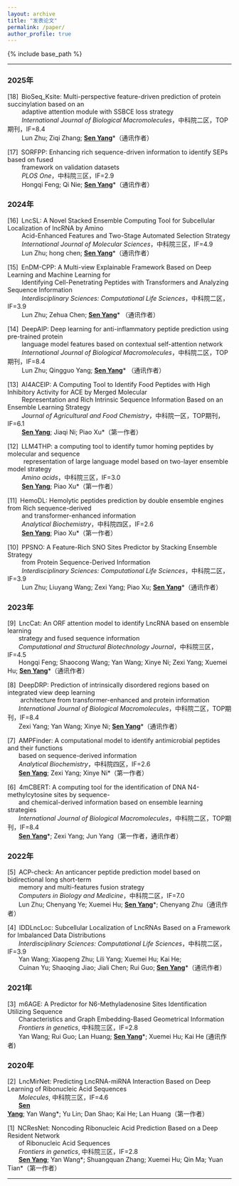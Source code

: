 ```yaml
---
layout: archive
title: "发表论文"
permalink: /paper/
author_profile: true
---
```


{% include base_path %}

---
### 2025年
[18]&ensp;BioSeq_Ksite: Multi-perspective feature-driven prediction of protein succinylation based on an<br>
&nbsp;&emsp;&emsp;adaptive attention module with SSBCE loss strategy <br>
&nbsp;&emsp;&emsp;*International Journal of Biological Macromolecules*，中科院二区，TOP期刊，IF=8.4<br>
&nbsp;&emsp;&emsp;Lun Zhu; Ziqi Zhang; <ins>**Sen Yang**</ins>*（通讯作者）

[17]&ensp;SORFPP: Enhancing rich sequence-driven information to identify SEPs based on fused<br>
&nbsp;&emsp;&emsp;framework on validation datasets<br>
&nbsp;&emsp;&emsp;*PLOS One*，中科院三区，IF=2.9<br>
&nbsp;&emsp;&emsp;Hongqi Feng; Qi Nie; <ins>**Sen Yang**</ins>*（通讯作者）

### 2024年
[16]&ensp;LncSL: A Novel Stacked Ensemble Computing Tool for Subcellular Localization of lncRNA by Amino<br>
&nbsp;&emsp;&emsp;Acid-Enhanced Features and Two-Stage Automated Selection Strategy<br>
&nbsp;&emsp;&emsp;*International Journal of Molecular Sciences*，中科院三区，IF=4.9<br>
&nbsp;&emsp;&emsp;Lun Zhu; hong chen; <ins>**Sen Yang**</ins>*（通讯作者）

[15]&ensp;EnDM-CPP: A Multi-view Explainable Framework Based on Deep Learning and Machine Learning for<br>
&nbsp;&emsp;&emsp;Identifying Cell-Penetrating Peptides with Transformers and Analyzing Sequence Information<br> 
&nbsp;&emsp;&emsp;*Interdisciplinary Sciences: Computational Life Sciences*，中科院二区，IF=3.9<br>
&nbsp;&emsp;&emsp;Lun Zhu; Zehua Chen; <ins>**<u>Sen Yang</u>**</ins>* （通讯作者）

[14]&ensp;DeepAIP: Deep learning for anti-inflammatory peptide prediction using pre-trained protein<br> 
&nbsp;&emsp;&emsp;language model features based on contextual self-attention network<br>
&nbsp;&emsp;&emsp;*International Journal of Biological Macromolecules*，中科院二区，TOP期刊，IF=8.4<br>
&nbsp;&emsp;&emsp;Lun Zhu; Qingguo Yang; <ins>**<u>Sen Yang</u>**</ins>* （通讯作者）

[13]&ensp;AI4ACEIP: A Computing Tool to Identify Food Peptides with High Inhibitory Activity for ACE by Merged Molecular<br> 
&nbsp;&emsp;&emsp;Representation and Rich Intrinsic Sequence Information Based on an Ensemble Learning Strategy<br>
&nbsp;&emsp;&emsp;*Journal of Agricultural and Food Chemistry*，中科院一区，TOP期刊，IF=6.1<br>
&nbsp;&emsp;&emsp;<ins>**Sen Yang**</ins>; Jiaqi Ni; Piao Xu*（第一作者）

[12]&ensp;LLM4THP: a computing tool to identify tumor homing peptides by molecular and sequence<br> 
&nbsp;&emsp;&emsp; representation of large language model based on two-layer ensemble model strategy<br>
&nbsp;&emsp;&emsp;*Amino acids*，中科院三区，IF=3.0<br>
&nbsp;&emsp;&emsp;<ins>**Sen Yang**</ins>; Piao Xu*（第一作者）

[11]&ensp;HemoDL: Hemolytic peptides prediction by double ensemble engines from Rich sequence-derived<br>
&nbsp;&emsp;&emsp;and transformer-enhanced information<br>
&nbsp;&emsp;&emsp;*Analytical Biochemistry*，中科院四区，IF=2.6<br>
&nbsp;&emsp;&emsp;<ins>**Sen Yang**</ins>; Piao Xu*（第一作者）

[10]&ensp;PPSNO: A Feature-Rich SNO Sites Predictor by Stacking Ensemble Strategy<br>
&nbsp;&emsp;&emsp;from Protein Sequence-Derived Information<br>
&nbsp;&emsp;&emsp;*Interdisciplinary Sciences: Computational Life Sciences*，中科院二区，IF=3.9<br>
&nbsp;&emsp;&emsp;Lun Zhu; Liuyang Wang; Zexi Yang; Piao Xu; <ins>**Sen Yang**</ins>*（通讯作者）

### 2023年
[9]&ensp;LncCat: An ORF attention model to identify LncRNA based on ensemble learning<br>
&nbsp;&ensp;&emsp;strategy and fused sequence information<br>
&nbsp;&ensp;&emsp;*Computational and Structural Biotechnology Journal*，中科院三区，IF=4.5<br>
&nbsp;&ensp;&emsp;Hongqi Feng; Shaocong Wang; Yan Wang; Xinye Ni; Zexi Yang; Xuemei Hu; <ins>**Sen Yang**</ins>*（通讯作者）

[8]&ensp;DeepDRP: Prediction of intrinsically disordered regions based on integrated view deep learning<br>
&nbsp;&ensp;&emsp; architecture from transformer-enhanced and protein information<br>
&nbsp;&ensp;&emsp;*International Journal of Biological Macromolecules*，中科院二区，TOP期刊，IF=8.4<br>
&nbsp;&ensp;&emsp;Zexi Yang; Yan Wang; Xinye Ni; <ins>**Sen Yang**</ins>*（通讯作者）

[7]&ensp;AMPFinder: A computational model to identify antimicrobial peptides and their functions<br>
&nbsp;&ensp;&emsp;based on sequence-derived information<br>
&nbsp;&ensp;&emsp;*Analytical Biochemistry*，中科院四区，IF=2.6<br>
&nbsp;&ensp;&emsp;<ins>**Sen Yang**</ins>; Zexi Yang; Xinye Ni*（第一作者）

[6]&ensp;4mCBERT: A computing tool for the identification of DNA N4-methylcytosine sites by sequence-<br>
&nbsp;&ensp;&emsp;and chemical-derived information based on ensemble learning strategies<br>
&nbsp;&ensp;&emsp;*International Journal of Biological Macromolecules*，中科院二区，TOP期刊，IF=8.4<br>
&nbsp;&ensp;&emsp;<ins>**Sen Yang**</ins>*; Zexi Yang; Jun Yang（第一作者，通讯作者）


### 2022年
[5]&ensp;ACP-check: An anticancer peptide prediction model based on bidirectional long short-term <br>
&nbsp;&ensp;&emsp;memory and multi-features fusion strategy<br>
&nbsp;&ensp;&emsp;*Computers in Biology and Medicine*，中科院二区，IF=7.0<br>
&nbsp;&ensp;&emsp;Lun Zhu; Chenyang Ye; Xuemei Hu; <ins>**Sen Yang**</ins>*; Chenyang Zhu（通讯作者）

[4]&ensp;IDDLncLoc: Subcellular Localization of LncRNAs Based on a Framework for Imbalanced Data Distributions<br>
&nbsp;&ensp;&emsp;*Interdisciplinary Sciences: Computational Life Sciences*，中科院二区，IF=3.9<br>
&nbsp;&ensp;&emsp;Yan Wang; Xiaopeng Zhu; Lili Yang; Xuemei Hu; Kai He;<br>
&nbsp;&ensp;&emsp;Cuinan Yu; Shaoqing Jiao; Jiali Chen; Rui Guo; <ins>**Sen Yang**</ins>*（通讯作者）

### 2021年
[3]&ensp;m6AGE: A Predictor for N6-Methyladenosine Sites Identification Utilizing Sequence<br>
&nbsp;&ensp;&emsp;Characteristics and Graph Embedding-Based Geometrical Information<br>
&nbsp;&ensp;&emsp;*Frontiers in genetics*, 中科院三区，IF=2.8<br>
&nbsp;&ensp;&emsp;Yan Wang; Rui Guo; Lan Huang; <ins>**Sen Yang**</ins>*; Xuemei Hu; Kai He (通讯作者)

### 2020年
[2]&ensp;LncMirNet: Predicting LncRNA-miRNA Interaction Based on Deep Learning of Ribonucleic Acid Sequences<br>
&nbsp;&ensp;&emsp;*Molecules*, 中科院三区，IF=4.6<br>
&nbsp;&ensp;&emsp;<ins>**Sen Yang**</ins>; Yan Wang*; Yu Lin; Dan Shao; Kai He; Lan Huang（第一作者）

[1]&ensp;NCResNet: Noncoding Ribonucleic Acid Prediction Based on a Deep Resident Network<br>
&nbsp;&ensp;&emsp;of Ribonucleic Acid Sequences<br>
&nbsp;&ensp;&emsp;*Frontiers in genetics*, 中科院三区，IF=2.8<br>
&nbsp;&ensp;&emsp;<ins>**Sen Yang**</ins>; Yan Wang*; Shuangquan Zhang; Xuemei Hu; Qin Ma; Yuan Tian*（第一作者）

---

